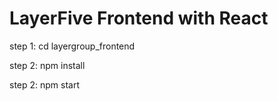 # LayerFive Frontend with React

step 1: cd layergroup_frontend

step 2: npm install

step 2: npm start